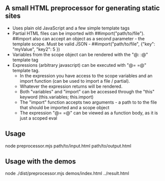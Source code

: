## A small HTML preprocessor for generating static sites

- Uses plain old JavaScript and a few simple template tags
- Partial HTML files can be imported with ##import("path/to/file"). ##import also can accept an object as a second parameter - the template scope. Must be valid JSON - ##import("path/to/file", {"key": "myValue", "key2": 5 })
- Variables from the scope object can be rendered with the "@: :@" template tag
- Expressions (arbitrary javascript) can be executed with "@= =@" template tag.
  - In the expression you have access to the scope variables and an import function (can be used to import a file / partial).
  - Whatever the expression returns will be rendered.
  - Both "variables" and "import" can be accessed through the "this" keyword (this.variables; this.import)
  - The "import" function accepts two arguments - a path to to the file that should be imported and a scope object
  - The expression "@= =@" can be viewed as a function body, as it is just a scoped eval

## Usage

node preprocessor.mjs path/to/input.html path/to/output.html

## Usage with the demos

node ./dist/preprocessor.mjs demos/index.html ../result.html
